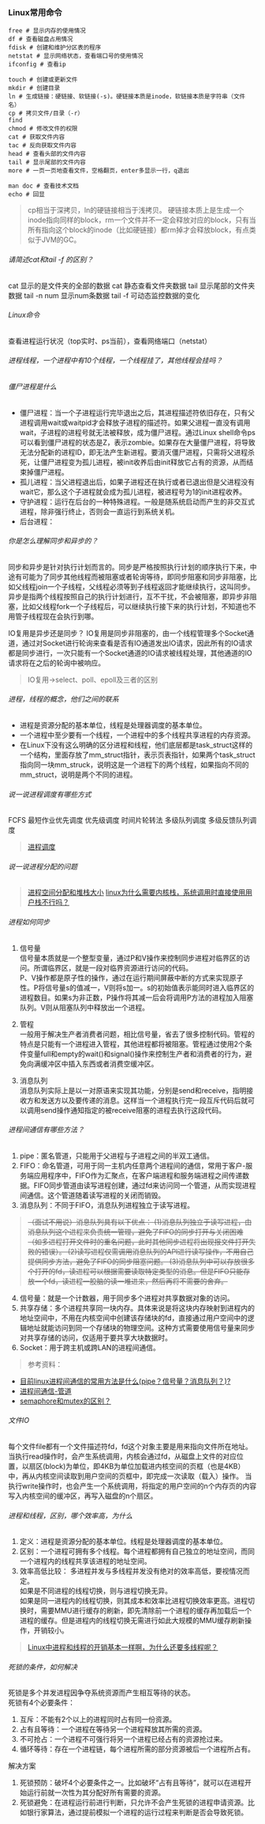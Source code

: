 ### Linux常用命令
```shell
free # 显示内存的使用情况
df # 查看磁盘占用情况
fdisk # 创建和维护分区表的程序
netstat # 显示网络状态，查看端口号的使用情况
ifconfig # 查看ip

touch # 创建或更新文件
mkdir # 创建目录
ln # 生成链接：硬链接、软链接(-s)。硬链接本质是inode，软链接本质是字符串（文件名）
cp # 拷贝文件/目录（-r）
find
chmod # 修改文件的权限
cat # 获取文件内容
tac # 反向获取文件内容
head # 查看头部的文件内容
tail # 显示尾部的文件内容
more # 一页一页地查看文件，空格翻页，enter多显示一行，q退出

man doc # 查看技术文档
echo # 回显
```
>cp相当于深拷贝，ln的硬链接相当于浅拷贝。
>硬链接本质上是生成一个inode指向同样的block，rm一个文件并不一定会释放对应的block，只有当所有指向这个block的inode（比如硬链接）都rm掉才会释放block，有点类似于JVM的GC。

###### 请简述cat和tail -f 的区别？
cat 显示的是文件夹的全部的数据
cat 静态查看文件夹数据
tail 显示尾部的文件夹数据
tail -n num 显示num条数据
tail -f 可动态监控数据的变化
###### Linux命令
查看进程运行状况（top实时、ps当前），查看网络端口（netstat）

###### 进程线程，一个进程中有10个线程，一个线程挂了，其他线程会挂吗？

###### 僵尸进程是什么
* 僵尸进程：当一个子进程运行完毕退出之后，其进程描述符依旧存在，只有父进程调用wait或waitpid才会释放子进程的描述符。如果父进程一直没有调用wait，子进程的进程号就无法被释放，成为僵尸进程。通过Linux shell命令ps可以看到僵尸进程的状态是Z，表示zombie。如果存在大量僵尸进程，将导致无法分配新的进程ID，即无法产生新进程。要消灭僵尸进程，只需将父进程杀死，让僵尸进程变为孤儿进程，被init收养后由init释放它占有的资源，从而结束掉僵尸进程。
* 孤儿进程：当父进程退出后，如果子进程还在执行或者已退出但是父进程没有wait它，那么这个子进程就会成为孤儿进程，被进程号为1的init进程收养。
* 守护进程：运行在后台的一种特殊进程。一般是随系统启动而产生的非交互式进程，除非强行终止，否则会一直运行到系统关机。
* 后台进程：

###### 你是怎么理解同步和异步的？
同步和异步是针对执行计划而言的。同步是严格按照执行计划的顺序执行下来，中途有可能为了同步其他线程而被阻塞或者轮询等待，即同步阻塞和同步非阻塞，比如父线程join一个子线程，父线程必须等到子线程返回才能继续执行，这叫同步。异步是指两个线程按照自己的执行计划进行，互不干扰，不会被阻塞，即异步非阻塞，比如父线程fork一个子线程后，可以继续执行接下来的执行计划，不知道也不用管子线程现在会执行到哪。

IO复用是异步还是同步？
IO复用是同步非阻塞的，由一个线程管理多个Socket通道，通过对Socket进行轮询来查看是否有IO通道发出IO请求，因此所有的IO请求都是同步进行，一次只能有一个Socket通道的IO请求被线程处理，其他通道的IO请求将在之后的轮询中被响应。
>IO复用->select、poll、epoll及三者的区别

###### 进程，线程的概念，他们之间的联系
* 进程是资源分配的基本单位，线程是处理器调度的基本单位。
* 一个进程中至少要有一个线程，一个进程中的多个线程共享进程的内存资源。
* 在Linux下没有这么明确的区分进程和线程，他们底层都是task_struct这样的一个结构，里面存放了mm_struct指针，表示页表指针，如果两个task_struct指向同一块mm_struck，说明这是一个进程下的两个线程，如果指向不同的mm_struct，说明是两个不同的进程。

###### 说一说进程调度有哪些方式
FCFS
最短作业优先调度
优先级调度
时间片轮转法
多级队列调度
多级反馈队列调度
>[进程调度](https://blog.csdn.net/zy010101/article/details/94469587s)

###### 说一说进程分配的问题

>[进程空间分配和堆栈大小](https://www.cnblogs.com/ladawn/p/8449399.html)
>[linux为什么需要内核栈，系统调用时直接使用用户栈不行吗？](https://www.zhihu.com/question/43699081/answer/124798606)

###### 进程如何同步
1. 信号量  
信号量本质就是一个整型变量，通过P和V操作来控制同步进程对临界区的访问。所谓临界区，就是一段对临界资源进行访问的代码。  
P、V操作都是原子性的操作，通过在运行期间屏蔽中断的方式来实现原子性。P将信号量s的值减一，V则将s加一。s的初始值表示能同时进入临界区的进程数目。如果s为非正数，P操作将其减一后会将调用P方法的进程加入阻塞队列。V则从阻塞队列中释放出一个进程。

2. 管程  
一般用于解决生产者消费者问题，相比信号量，省去了很多控制代码。管程的特点是只能有一个进程进入管程，其他进程都将被阻塞。管程通过使用2个条件变量full和empty的wait()和signal()操作来控制生产者和消费者的行为，避免向满缓冲区中插入东西或者消费空缓冲区。

3. 消息队列  
消息队列实际上是以一对原语来实现其功能，分别是send和receive，指明接收方和发送方以及要传递的消息。这样当一个进程执行完一段互斥代码后就可以调用send操作通知指定的被receive阻塞的进程去执行这段代码。

###### 进程间通信有哪些方法？
1. pipe：匿名管道，只能用于父进程与子进程之间的半双工通信。
2. FIFO：命名管道，可用于同一主机内任意两个进程间的通信，常用于客户-服务端应用程序中，FIFO作为汇聚点，在客户端进程和服务端进程之间传递数据。FIFO同步管道由读写进程创建，通过fd来访问同一个管道，从而实现进程间通信。这个管道随着读写进程的关闭而销毁。
3. 消息队列：不同于FIFO，消息队列进程独立于读写进程。
>~~（面试不用说）消息队列具有以下优点：
(1)消息队列独立于读写进程，由消息队列这个进程来负责统一管理，避免了FIFO的同步打开与关闭困难（如多进程打开文件时的重名问题，此时其他同步进程将出现报文件打开失败的错误）。
(2)读写进程仅需调用消息队列的API进行读写操作，不用自己提供同步方法，避免了FIFO的同步阻塞问题。
(3)消息队列中可以存放很多个打开的fd，读进程可以根据需要读取特定类型的消息。但是FIFO只能存放一个fd，读进程一股脑的读一堆进来，然后再将不需要的舍弃。~~
4. 信号量：就是一个计数器，用于同步多个进程对共享数据对象的访问。
5. 共享存储：多个进程共享同一块内存。具体来说是将这块内存映射到进程内的地址空间中，不用在内核空间中创建该存储块的fd，直接通过用户空间中的逻辑地址就能访问到同一个存储块的物理空间。这种方式需要使用信号量来同步对共享存储的访问，仅适用于要共享大块数据时。
6. Socket：用于跨主机或跨LAN的进程间通信。

>参考资料：
* [目前linux进程间通信的常用方法是什么(pipe？信号量？消息队列？)?](https://www.zhihu.com/question/23995948)
* [进程间通信-管道](https://zhuanlan.zhihu.com/p/106222551)
* [semaphore和mutex的区别？](https://www.zhihu.com/question/47704079)

###### 文件IO
每个文件file都有一个文件描述符fd，fd这个对象主要是用来指向文件所在地址。
当执行read操作时，会产生系统调用，内核会通过fd，从磁盘上文件的对应位置，以扇区(block)为单位，即4KB为单位加载进内核空间的页框（也是4KB）中，再从内核空间读取到用户空间的页框中，即完成一次读取（载入）操作。
当执行write操作时，也会产生一个系统调用，将指定的用户空间的n个内存页的内容写入内核空间的缓冲区，再写入磁盘的n个扇区。

###### 进程和线程，区别，哪个效率高，为什么
1. 定义：进程是资源分配的基本单位。线程是处理器调度的基本单位。
2. 区别：一个进程可拥有多个线程。每个进程都拥有自己独立的地址空间，而同一个进程内的线程共享该进程的地址空间。
3. 效率高低比较：
多进程并发与多线程并发没有绝对的效率高低，要视情况而定。  
如果是不同进程的线程切换，则与进程切换无异。  
如果是同一进程内的线程切换，则其成本和效率比进程切换效率更高。进程切换时，需要MMU进行缓存的刷新，即先清除前一个进程的缓存再加载后一个进程的缓存。但是进程内的线程切换无需进行如此大规模的MMU缓存刷新操作，开销较小。
>[Linux中进程和线程的开销基本一样啊，为什么还要多线程呢？](https://www.zhihu.com/question/19903801)

###### 死锁的条件，如何解决
死锁是多个并发进程因争夺系统资源而产生相互等待的状态。  
死锁有4个必要条件：
1. 互斥：不能有2个以上的进程同时占有同一份资源。
2. 占有且等待：一个进程在等待另一个进程释放其所需的资源。
3. 不可抢占：一个进程不可强行将另一个进程已经占有的资源抢过来。
4. 循环等待：存在一个进程链，每个进程所需的部分资源被后一个进程所占有。

解决方案  
1. 死锁预防：破坏4个必要条件之一。比如破坏“占有且等待”，就可以在进程开始运行前就一次性为其分配好所有需要的资源。
2. 死锁避免：在进程运行前进行判断，只允许不会产生死锁的进程申请资源。比如银行家算法，通过提前模拟一个进程的运行过程来判断是否会导致死锁。
